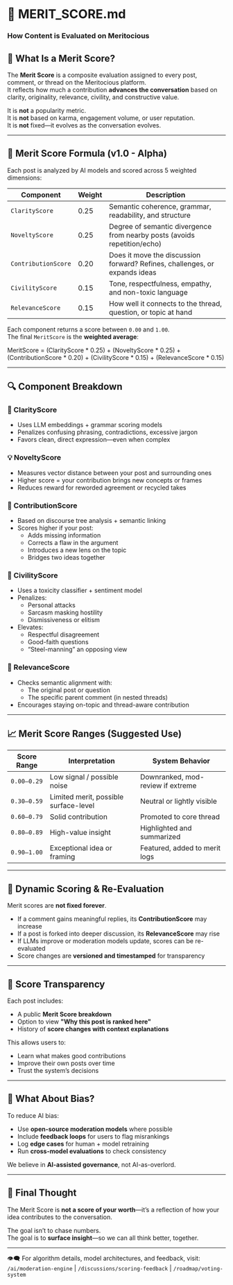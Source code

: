 # 🎯 MERIT_SCORE.md  
### How Content is Evaluated on Meritocious

## 🧠 What Is a Merit Score?

The **Merit Score** is a composite evaluation assigned to every post, comment, or thread on the Meritocious platform.  
It reflects how much a contribution **advances the conversation** based on clarity, originality, relevance, civility, and constructive value.

It is **not** a popularity metric.  
It is **not** based on karma, engagement volume, or user reputation.  
It is **not** fixed—it evolves as the conversation evolves.

---

## 🧮 Merit Score Formula (v1.0 - Alpha)

Each post is analyzed by AI models and scored across 5 weighted dimensions:

| Component        | Weight  | Description                                                                 |
|------------------|---------|-----------------------------------------------------------------------------|
| `ClarityScore`   | 0.25    | Semantic coherence, grammar, readability, and structure                     |
| `NoveltyScore`   | 0.25    | Degree of semantic divergence from nearby posts (avoids repetition/echo)   |
| `ContributionScore` | 0.20 | Does it move the discussion forward? Refines, challenges, or expands ideas |
| `CivilityScore`  | 0.15    | Tone, respectfulness, empathy, and non-toxic language                      |
| `RelevanceScore` | 0.15    | How well it connects to the thread, question, or topic at hand             |

Each component returns a score between `0.00` and `1.00`.  
The final `MeritScore` is the **weighted average**:

MeritScore = (ClarityScore * 0.25) + (NoveltyScore * 0.25) + (ContributionScore * 0.20) + (CivilityScore * 0.15) + (RelevanceScore * 0.15)


---

## 🔍 Component Breakdown

### 🧠 ClarityScore
- Uses LLM embeddings + grammar scoring models
- Penalizes confusing phrasing, contradictions, excessive jargon
- Favors clean, direct expression—even when complex

### 💡 NoveltyScore
- Measures vector distance between your post and surrounding ones
- Higher score = your contribution brings new concepts or frames
- Reduces reward for reworded agreement or recycled takes

### 🔄 ContributionScore
- Based on discourse tree analysis + semantic linking
- Scores higher if your post:
  - Adds missing information
  - Corrects a flaw in the argument
  - Introduces a new lens on the topic
  - Bridges two ideas together

### 🧘 CivilityScore
- Uses a toxicity classifier + sentiment model
- Penalizes:
  - Personal attacks
  - Sarcasm masking hostility
  - Dismissiveness or elitism
- Elevates:
  - Respectful disagreement
  - Good-faith questions
  - “Steel-manning” an opposing view

### 📌 RelevanceScore
- Checks semantic alignment with:
  - The original post or question
  - The specific parent comment (in nested threads)
- Encourages staying on-topic and thread-aware contribution

---

## 📈 Merit Score Ranges (Suggested Use)

| Score Range | Interpretation                        | System Behavior                  |
|-------------|----------------------------------------|----------------------------------|
| `0.00–0.29` | Low signal / possible noise            | Downranked, mod-review if extreme|
| `0.30–0.59` | Limited merit, possible surface-level  | Neutral or lightly visible       |
| `0.60–0.79` | Solid contribution                     | Promoted to core thread          |
| `0.80–0.89` | High-value insight                     | Highlighted and summarized       |
| `0.90–1.00` | Exceptional idea or framing            | Featured, added to merit logs    |

---

## 🔄 Dynamic Scoring & Re-Evaluation

Merit scores are **not fixed forever**.

- If a comment gains meaningful replies, its **ContributionScore** may increase
- If a post is forked into deeper discussion, its **RelevanceScore** may rise
- If LLMs improve or moderation models update, scores can be re-evaluated
- Score changes are **versioned and timestamped** for transparency

---

## 📂 Score Transparency

Each post includes:
- A public **Merit Score breakdown**
- Option to view **"Why this post is ranked here"**
- History of **score changes with context explanations**

This allows users to:
- Learn what makes good contributions
- Improve their own posts over time
- Trust the system’s decisions

---

## 🧪 What About Bias?

To reduce AI bias:
- Use **open-source moderation models** where possible
- Include **feedback loops** for users to flag misrankings
- Log **edge cases** for human + model retraining
- Run **cross-model evaluations** to check consistency

We believe in **AI-assisted governance**, not AI-as-overlord.

---

## 🧬 Final Thought

The Merit Score is **not a score of your worth**—it’s a reflection of how your idea contributes to the conversation.

The goal isn’t to chase numbers.  
The goal is to **surface insight**—so we can all think better, together.

---

👁‍🗨 For algorithm details, model architectures, and feedback, visit:  
`/ai/moderation-engine` | `/discussions/scoring-feedback` | `/roadmap/voting-system`

